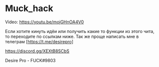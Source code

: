 # Muck_hack

Video: https://youtu.be/mojGHnOA4V0

Если хотите кинуть идёи или получить какие то функции из этого чита, то переходите по ссылкам ниже. Так же проще написать мне в телеграм [https://t.me/desirepro]

https://discord.gg/XEXtB8SCbS

Desire Pro - FUCK#9803
